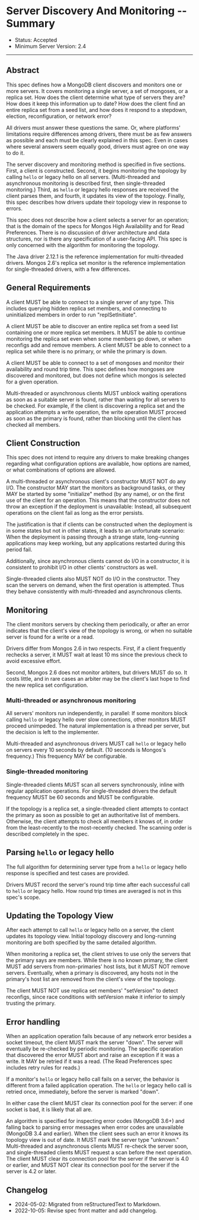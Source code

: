 # Server Discovery And Monitoring -- Summary

- Status: Accepted
- Minimum Server Version: 2.4

______________________________________________________________________

## Abstract

This spec defines how a MongoDB client discovers and monitors one or more servers. It covers monitoring a single server,
a set of mongoses, or a replica set. How does the client determine what type of servers they are? How does it keep this
information up to date? How does the client find an entire replica set from a seed list, and how does it respond to a
stepdown, election, reconfiguration, or network error?

All drivers must answer these questions the same. Or, where platforms' limitations require differences among drivers,
there must be as few answers as possible and each must be clearly explained in this spec. Even in cases where several
answers seem equally good, drivers must agree on one way to do it.

The server discovery and monitoring method is specified in five sections. First, a client is constructed. Second, it
begins monitoring the topology by calling `hello` or legacy hello on all servers. (Multi-threaded and asynchronous
monitoring is described first, then single-threaded monitoring.) Third, as `hello` or legacy hello responses are
received the client parses them, and fourth, it updates its view of the topology. Finally, this spec describes how
drivers update their topology view in response to errors.

This spec does not describe how a client selects a server for an operation; that is the domain of the specs for Mongos
High Availability and for Read Preferences. There is no discussion of driver architecture and data structures, nor is
there any specification of a user-facing API. This spec is only concerned with the algorithm for monitoring the
topology.

The Java driver 2.12.1 is the reference implementation for multi-threaded drivers. Mongos 2.6's replica set monitor is
the reference implementation for single-threaded drivers, with a few differences.

## General Requirements

A client MUST be able to connect to a single server of any type. This includes querying hidden replica set members, and
connecting to uninitialized members in order to run "replSetInitiate".

A client MUST be able to discover an entire replica set from a seed list containing one or more replica set members. It
MUST be able to continue monitoring the replica set even when some members go down, or when reconfigs add and remove
members. A client MUST be able to connect to a replica set while there is no primary, or while the primary is down.

A client MUST be able to connect to a set of mongoses and monitor their availability and round trip time. This spec
defines how mongoses are discovered and monitored, but does not define which mongos is selected for a given operation.

Multi-threaded or asynchronous clients MUST unblock waiting operations as soon as a suitable server is found, rather
than waiting for all servers to be checked. For example, if the client is discovering a replica set and the application
attempts a write operation, the write operation MUST proceed as soon as the primary is found, rather than blocking until
the client has checked all members.

## Client Construction

This spec does not intend to require any drivers to make breaking changes regarding what configuration options are
available, how options are named, or what combinations of options are allowed.

A multi-threaded or asynchronous client's constructor MUST NOT do any I/O. The constructor MAY start the monitors as
background tasks, or they MAY be started by some "initialize" method (by any name), or on the first use of the client
for an operation. This means that the constructor does not throw an exception if the deployment is unavailable: Instead,
all subsequent operations on the client fail as long as the error persists.

The justification is that if clients can be constructed when the deployment is in some states but not in other states,
it leads to an unfortunate scenario: When the deployment is passing through a strange state, long-running applications
may keep working, but any applications restarted during this period fail.

Additionally, since asynchronous clients cannot do I/O in a constructor, it is consistent to prohibit I/O in other
clients' constructors as well.

Single-threaded clients also MUST NOT do I/O in the constructor. They scan the servers on demand, when the first
operation is attempted. Thus they behave consistently with multi-threaded and asynchronous clients.

## Monitoring

The client monitors servers by checking them periodically, or after an error indicates that the client's view of the
topology is wrong, or when no suitable server is found for a write or a read.

Drivers differ from Mongos 2.6 in two respects. First, if a client frequently rechecks a server, it MUST wait at least
10 ms since the previous check to avoid excessive effort.

Second, Mongos 2.6 does not monitor arbiters, but drivers MUST do so. It costs little, and in rare cases an arbiter may
be the client's last hope to find the new replica set configuration.

### Multi-threaded or asynchronous monitoring

All servers' monitors run independently, in parallel: If some monitors block calling `hello` or legacy hello over slow
connections, other monitors MUST proceed unimpeded. The natural implementation is a thread per server, but the decision
is left to the implementer.

Multi-threaded and asynchronous drivers MUST call `hello` or legacy hello on servers every 10 seconds by default. (10
seconds is Mongos's frequency.) This frequency MAY be configurable.

### Single-threaded monitoring

Single-threaded clients MUST scan all servers synchronously, inline with regular application operations. For
single-threaded drivers the default frequency MUST be 60 seconds and MUST be configurable.

If the topology is a replica set, a single-threaded client attempts to contact the primary as soon as possible to get an
authoritative list of members. Otherwise, the client attempts to check all members it knows of, in order from the
least-recently to the most-recently checked. The scanning order is described completely in the spec.

## Parsing `hello` or legacy hello

The full algorithm for determining server type from a `hello` or legacy hello response is specified and test cases are
provided.

Drivers MUST record the server's round trip time after each successful call to `hello` or legacy hello. How round trip
times are averaged is not in this spec's scope.

## Updating the Topology View

After each attempt to call `hello` or legacy hello on a server, the client updates its topology view. Initial topology
discovery and long-running monitoring are both specified by the same detailed algorithm.

When monitoring a replica set, the client strives to use only the servers that the primary says are members. While there
is no known primary, the client MUST add servers from non-primaries' host lists, but it MUST NOT remove servers.
Eventually, when a primary is discovered, any hosts not in the primary's host list are removed from the client's view of
the topology.

The client MUST NOT use replica set members' "setVersion" to detect reconfigs, since race conditions with setVersion
make it inferior to simply trusting the primary.

## Error handling

When an application operation fails because of any network error besides a socket timeout, the client MUST mark the
server "down". The server will eventually be re-checked by periodic monitoring. The specific operation that discovered
the error MUST abort and raise an exception if it was a write. It MAY be retried if it was a read. (The Read Preferences
spec includes retry rules for reads.)

If a monitor's `hello` or legacy hello call fails on a server, the behavior is different from a failed application
operation. The `hello` or legacy hello call is retried once, immediately, before the server is marked "down".

In either case the client MUST clear its connection pool for the server: if one socket is bad, it is likely that all
are.

An algorithm is specified for inspecting error codes (MongoDB 3.6+) and falling back to parsing error messages when
error codes are unavailable (MongoDB 3.4 and earlier). When the client sees such an error it knows its topology view is
out of date. It MUST mark the server type "unknown." Multi-threaded and asynchronous clients MUST re-check the server
soon, and single-threaded clients MUST request a scan before the next operation. The client MUST clear its connection
pool for the server if the server is 4.0 or earlier, and MUST NOT clear its connection pool for the server if the server
is 4.2 or later.

## Changelog

- 2024-05-02: Migrated from reStructuredText to Markdown.
- 2022-10-05: Revise spec front matter and add changelog.
